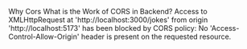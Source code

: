 Why Cors What is the Work of CORS in Backend?
Access to XMLHttpRequest at 'http://localhost:3000/jokes' from origin 'http://localhost:5173' has been blocked by CORS policy: No 'Access-Control-Allow-Origin' header is present on the requested resource.


